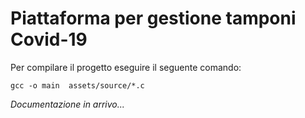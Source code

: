 # Piattaforma per gestione tamponi Covid-19
Per compilare il progetto eseguire il seguente comando:

    gcc -o main  assets/source/*.c
    
   
*Documentazione in arrivo...*